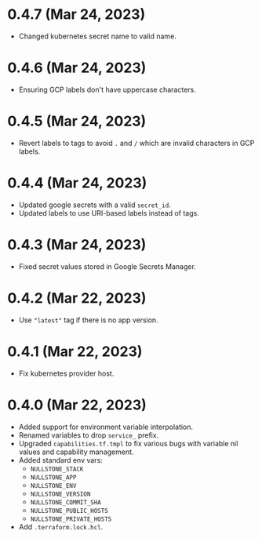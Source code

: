 # 0.4.7 (Mar 24, 2023)
* Changed kubernetes secret name to valid name.
 
# 0.4.6 (Mar 24, 2023)
* Ensuring GCP labels don't have uppercase characters.

# 0.4.5 (Mar 24, 2023)
* Revert labels to tags to avoid `.` and `/` which are invalid characters in GCP labels.

# 0.4.4 (Mar 24, 2023)
* Updated google secrets with a valid `secret_id`.
* Updated labels to use URI-based labels instead of tags.

# 0.4.3 (Mar 24, 2023)
* Fixed secret values stored in Google Secrets Manager.

# 0.4.2 (Mar 22, 2023)
* Use `"latest"` tag if there is no app version.

# 0.4.1 (Mar 22, 2023)
* Fix kubernetes provider host.

# 0.4.0 (Mar 22, 2023)
* Added support for environment variable interpolation.
* Renamed variables to drop `service_` prefix.
* Upgraded `capabilities.tf.tmpl` to fix various bugs with variable nil values and capability management.
* Added standard env vars: 
  - `NULLSTONE_STACK`
  - `NULLSTONE_APP`
  - `NULLSTONE_ENV`
  - `NULLSTONE_VERSION`
  - `NULLSTONE_COMMIT_SHA`
  - `NULLSTONE_PUBLIC_HOSTS`
  - `NULLSTONE_PRIVATE_HOSTS`
* Add `.terraform.lock.hcl`.
